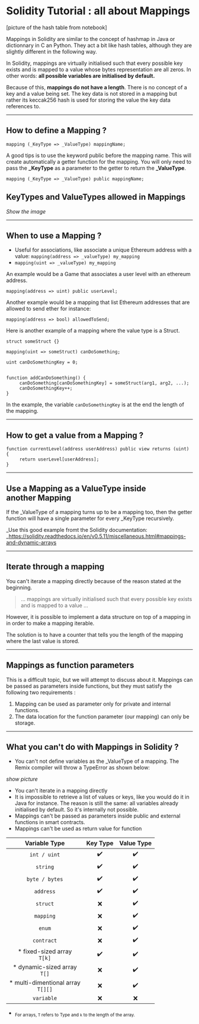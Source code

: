# Solidity Tutorial : all about Mappings

[picture of the hash table from notebook]

Mappings in Solidity are similar to the concept of hashmap in Java or dictionnary in C an Python. They act a bit like hash tables, although they are slightly different in the following way.

In Solidity, mappings are virtually initialised such that every possible key exists and is mapped to a value whose bytes representation are all zeros. In other words: **all possible variables are initialised by default.**

Because of this, **mappings do not have a length**. There is no concept of a key and a value being set. The key data is not stored in a mapping but rather its keccak256 hash is used for storing the value the key data references to.

---

## How to define a Mapping ?

```
mapping (_KeyType => _ValueType) mappingName;
```

A good tips is to use the keyword public before the mapping name. This will create automatically a getter function for the mapping. You will only need to pass the **\_KeyType** as a parameter to the getter to return the **\_ValueType**.

```
mapping (_KeyType => _ValueType) public mappingName;
```

## KeyTypes and ValueTypes allowed in Mappings

_Show the image_

---

## When to use a Mapping ?

- Useful for associations, like associate a unique Ethereum address with a value: `mapping(address => _valueType) my_mapping`
- `mapping(uint => _valueType) my_mapping`

An example would be a Game that associates a user level with an ethereum address.

```
mapping(address => uint) public userLevel;
```

Another example would be a mapping that list Ethereum addresses that are allowed to send ether for instance:

```
mapping(address => bool) allowedToSend;
```

Here is another example of a mapping where the value type is a Struct.

```
struct someStruct {}

mapping(uint => someStruct) canDoSomething;

uint canDoSomethingKey = 0;


function addCanDoSomething() {
     canDoSomething[canDoSomethingKey] = someStruct(arg1, arg2, ...);
     canDoSomethingKey++;
}
```

In the example, the variable `canDoSomethingKey` is at the end the length of the mapping.

---

## How to get a value from a Mapping ?

```
function currentLevel(address userAddress) public view returns (uint) {
     return userLevel[userAddress];
}
```

---

## Use a Mapping as a ValueType inside another Mapping

If the \_ValueType of a mapping turns up to be a mapping too, then the getter function will have a single parameter for every \_KeyType recursively.

\_Use this good example fromt the Solidity documentation: \_https://solidity.readthedocs.io/en/v0.5.11/miscellaneous.html#mappings-and-dynamic-arrays

---

## Iterate through a mapping

You can't iterate a mapping directly because of the reason stated at the beginning.

> … mappings are virtually initialised such that every possible key exists and is mapped to a value …

However, it is possible to implement a data structure on top of a mapping in in order to make a mapping iterable.

The solution is to have a counter that tells you the length of the mapping where the last value is stored.

---

## Mappings as function parameters

This is a difficult topic, but we will attempt to discuss about it. Mappings can be passed as parameters inside functions, but they must satisfy the following two requirements :

1. Mapping can be used as parameter only for private and internal functions.
2. The data location for the function parameter (our mapping) can only be storage.

---

## What you can't do with Mappings in Solidity ?

- You can't not define variables as the \_ValueType of a mapping. The Remix compiler will throw a TypeError as shown below:

_show picture_

- You can't iterate in a mapping directly
- It is impossible to retrieve a list of values or keys, like you would do it in Java for instance. The reason is still the same: all variables already initialised by default. So it's internally not possible.
- Mappings can't be passed as parameters inside public and external functions in smart contracts.
- Mappings can't be used as return value for function

|             Variable Type              |      Key Type      |     Value Type     |
| :------------------------------------: | :----------------: | :----------------: |
|              `int / uint`              | :heavy_check_mark: | :heavy_check_mark: |
|                `string`                | :heavy_check_mark: | :heavy_check_mark: |
|             `byte / bytes`             | :heavy_check_mark: | :heavy_check_mark: |
|               `address`                | :heavy_check_mark: | :heavy_check_mark: |
|                `struct`                |        :x:         | :heavy_check_mark: |
|               `mapping`                |        :x:         | :heavy_check_mark: |
|                 `enum`                 |        :x:         | :heavy_check_mark: |
|               `contract`               |        :x:         | :heavy_check_mark: |
|    \* fixed-sized array <br>`T[k]`     | :heavy_check_mark: | :heavy_check_mark: |
|    \* dynamic-sized array <br>`T[]`    |        :x:         | :heavy_check_mark: |
| \* multi-dimentional array <br>`T[][]` |        :x:         | :heavy_check_mark: |
|               `variable`               |        :x:         |        :x:         |

- <sub>For arrays, `T` refers to Type and `k` to the length of the array.</sub>
